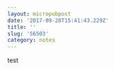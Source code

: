 ```yaml
---
layout: micropubpost
date: '2017-09-28T15:41:43.229Z'
title: ''
slug: '56503'
category: notes
---
```

test
